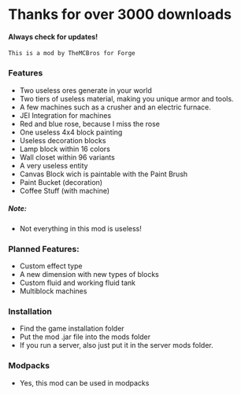 # Thanks for over 3000 downloads
#### Always check for updates!

```
This is a mod by TheMCBros for Forge
```

### Features
- Two useless ores generate in your world
- Two tiers of useless material, making you unique armor and tools.
- A few machines such as a crusher and an electric furnace.
- JEI Integration for machines
- Red and blue rose, because I miss the rose
- One useless 4x4 block painting
- Useless decoration blocks
- Lamp block within 16 colors
- Wall closet within 96 variants
- A very useless entity
- Canvas Block wich is paintable with the Paint Brush
- Paint Bucket (decoration)
- Coffee Stuff (with machine)

##### Note:
- Not everything in this mod is useless!

### Planned Features:
- Custom effect type
- A new dimension with new types of blocks
- Custom fluid and working fluid tank
- Multiblock machines

### Installation
- Find the game installation folder
- Put the mod .jar file into the mods folder
- If you run a server, also just put it in the server mods folder.

### Modpacks
- Yes, this mod can be used in modpacks
